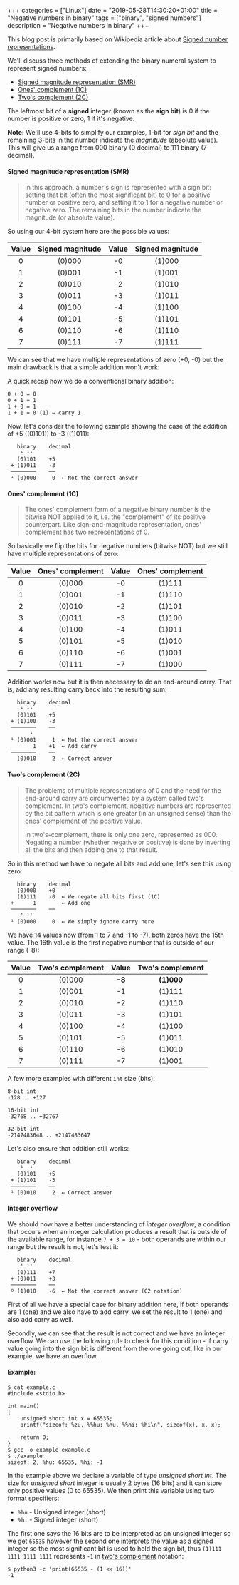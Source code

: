 +++
categories = ["Linux"]
date = "2019-05-28T14:30:20+01:00"
title = "Negative numbers in binary"
tags = ["binary", "signed numbers"]
description = "Negative numbers in binary"
+++

This blog post is primarily based on Wikipedia article about [Signed number representations](https://en.wikipedia.org/wiki/Signed_number_representations "Signed number representations").

We'll discuss three methods of extending the binary numeral system to represent signed numbers:

- [Signed magnitude representation (SMR)](#signed-magnitude-representation-smr "Signed magnitude representation")
- [Ones' complement (1C)](#ones-complement-1c "Ones' complement")
- [Two's complement (2C)](#twos-complement-2c "Two's complement")

The leftmost bit of a **signed** integer (known as the **sign bit**) is 0 if the number is positive or zero, 1 if it's negative.

**Note:** We'll use 4-bits to simplify our examples, 1-bit for *sign bit* and the remaining 3-bits in the number indicate the *magnitude* (absolute value). This will give us a range from 000 binary (0 decimal) to 111 binary (7 decimal).

#### Signed magnitude representation (SMR)

> In this approach, a number's sign is represented with a sign bit: setting that bit (often the most significant bit) to 0 for a positive number or positive zero, and setting it to 1 for a negative number or negative zero. The remaining bits in the number indicate the magnitude (or absolute value).

So using our 4-bit system here are the possible values:

Value|Signed magnitude|Value|Signed magnitude
:---:|:--------------:|:---:|:--------------:
0    |(0)000          |-0   |(1)000
1    |(0)001          |-1   |(1)001
2    |(0)010          |-2   |(1)010
3    |(0)011          |-3   |(1)011
4    |(0)100          |-4   |(1)100
4    |(0)101          |-5   |(1)101
6    |(0)110          |-6   |(1)110
7    |(0)111          |-7   |(1)111

We can see that we have multiple representations of zero (+0, -0) but the main drawback is that a simple addition won't work:

A quick recap how we do a conventional binary addition:

```
0 + 0 = 0
0 + 1 = 1
1 + 0 = 1
1 + 1 = 0 (1) ← carry 1
```

Now, let's consider the following example showing the case of the addition of +5 ((0)101)) to -3 ((1)011):

```
   binary    decimal
    ¹ ¹¹ 
   (0)101    +5
 + (1)011    -3
 ────────    ──
 ¹ (0)000     0  ← Not the correct answer
```

#### Ones' complement (1C)

> The ones' complement form of a negative binary number is the bitwise NOT applied to it, i.e. the "complement" of its positive counterpart. Like sign-and-magnitude representation, ones' complement has two representations of 0.

So basically we flip the bits for negative numbers (bitwise NOT) but we still have multiple representations of zero:

Value|Ones' complement|Value|Ones' complement
:---:|:--------------:|:---:|:--------------:
0    |(0)000          |-0   |(1)111
1    |(0)001          |-1   |(1)110
2    |(0)010          |-2   |(1)101
3    |(0)011          |-3   |(1)100
4    |(0)100          |-4   |(1)011
5    |(0)101          |-5   |(1)010
6    |(0)110          |-6   |(1)001
7    |(0)111          |-7   |(1)000

Addition works now but it is then necessary to do an end-around carry. That is, add any resulting carry back into the resulting sum:

```
   binary    decimal
    ¹ ¹¹ 
   (0)101    +5
 + (1)100    -3
 ────────    ──
       ¹ 
 ¹ (0)001     1  ← Not the correct answer
        1    +1  ← Add carry
 ────────    ──
   (0)010     2  ← Correct answer
```

#### Two's complement (2C)

> The problems of multiple representations of 0 and the need for the end-around carry are circumvented by a system called two's complement. In two's complement, negative numbers are represented by the bit pattern which is one greater (in an unsigned sense) than the ones' complement of the positive value.
>
> In two's-complement, there is only one zero, represented as 000. Negating a number (whether negative or positive) is done by inverting all the bits and then adding one to that result.

So in this method we have to negate all bits and add one, let's see this using zero:

```
   binary    decimal
   (0)000    +0
   (1)111    -0  ← We negate all bits first (1C)
 +      1        ← Add one
 ────────    ──
    ¹ ¹¹ 
 ¹ (0)000     0  ← We simply ignore carry here
```

We have 14 values now (from 1 to 7 and -1 to -7), both zeros have the 15th value. The 16th value is the first negative number that is outside of our range (-8):

Value|Two's complement|Value  |Two's complement
:---:|:--------------:|:-----:|:--------------:
0    |(0)000          |**-8** |**(1)000**
1    |(0)001          |  -1   |  (1)111
2    |(0)010          |  -2   |  (1)110
3    |(0)011          |  -3   |  (1)101
4    |(0)100          |  -4   |  (1)100
5    |(0)101          |  -5   |  (1)011
6    |(0)110          |  -6   |  (1)010
7    |(0)111          |  -7   |  (1)001

A few more examples with different `int` size (bits):

```
8-bit int
-128 .. +127

16-bit int
-32768 .. +32767

32-bit int
-2147483648 .. +2147483647
```

Let's also ensure that addition still works:

```
   binary    decimal
    ¹  ¹ 
   (0)101    +5
 + (1)101    -3
 ────────    ──
 ¹ (0)010     2  ← Correct answer
```

#### Integer overflow

We should now have a better understanding of *integer overflow*, a condition that occurs when an integer calculation produces a result that is outside of the available range, for instance `7 + 3 = 10` - both operands are within our range but the result is not, let's test it:

```
   binary    decimal
    ¹ ¹¹
   (0)111    +7
 + (0)011    +3
 ────────    ──
 º (1)010    -6  ← Not the correct answer (C2 notation)
```

First of all we have a special case for binary addition here, if both operands are 1 (one) and we also have to add carry, we set the result to 1 (one) and also add carry as well.

Secondly, we can see that the result is not correct and we have an integer overflow.
We can use the following rule to check for this condition - if carry value going into the sign bit is different from the one going out, like in our example, we have an overflow.

#### Example:

```sh-session
$ cat example.c 
#include <stdio.h>

int main()
{
    unsigned short int x = 65535;
    printf("sizeof: %zu, %%hu: %hu, %%hi: %hi\n", sizeof(x), x, x);

    return 0;
}
$ gcc -o example example.c
$ ./example 
sizeof: 2, %hu: 65535, %hi: -1
```

In the example above we declare a variable of type *unsigned short int*.  The size for *unsigned short* integer is usually 2 bytes (16 bits) and it can store only positive values (0 to 65535). We then print this variable using two format specifiers:

- `%hu` - Unsigned integer (short)
- `%hi` - Signed integer (short)

The first one says the 16 bits are to be interpreted as an unsigned integer so we get `65535` however the second one interprets the value as a signed integer so the most significant bit is used to hold the sign bit, thus `(1)111 1111 1111 1111` represents `-1` in [two's complement](#twos-complement-2c "two's complement") notation:

```sh-session
$ python3 -c 'print(65535 - (1 << 16))'
-1
```
